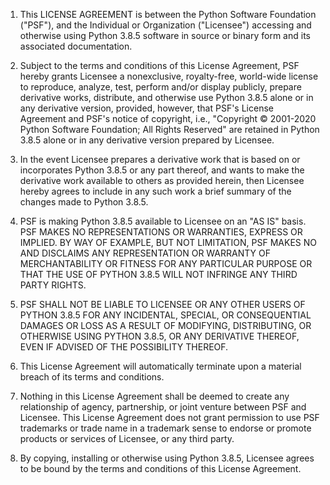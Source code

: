 1. This LICENSE AGREEMENT is between the Python Software Foundation ("PSF"), and
   the Individual or Organization ("Licensee") accessing and otherwise using Python
   3.8.5 software in source or binary form and its associated documentation.

2. Subject to the terms and conditions of this License Agreement, PSF hereby
   grants Licensee a nonexclusive, royalty-free, world-wide license to reproduce,
   analyze, test, perform and/or display publicly, prepare derivative works,
   distribute, and otherwise use Python 3.8.5 alone or in any derivative
   version, provided, however, that PSF's License Agreement and PSF's notice of
   copyright, i.e., "Copyright © 2001-2020 Python Software Foundation; All Rights
   Reserved" are retained in Python 3.8.5 alone or in any derivative version
   prepared by Licensee.

3. In the event Licensee prepares a derivative work that is based on or
   incorporates Python 3.8.5 or any part thereof, and wants to make the
   derivative work available to others as provided herein, then Licensee hereby
   agrees to include in any such work a brief summary of the changes made to Python
   3.8.5.

4. PSF is making Python 3.8.5 available to Licensee on an "AS IS" basis.
   PSF MAKES NO REPRESENTATIONS OR WARRANTIES, EXPRESS OR IMPLIED.  BY WAY OF
   EXAMPLE, BUT NOT LIMITATION, PSF MAKES NO AND DISCLAIMS ANY REPRESENTATION OR
   WARRANTY OF MERCHANTABILITY OR FITNESS FOR ANY PARTICULAR PURPOSE OR THAT THE
   USE OF PYTHON 3.8.5 WILL NOT INFRINGE ANY THIRD PARTY RIGHTS.

5. PSF SHALL NOT BE LIABLE TO LICENSEE OR ANY OTHER USERS OF PYTHON 3.8.5
   FOR ANY INCIDENTAL, SPECIAL, OR CONSEQUENTIAL DAMAGES OR LOSS AS A RESULT OF
   MODIFYING, DISTRIBUTING, OR OTHERWISE USING PYTHON 3.8.5, OR ANY DERIVATIVE
   THEREOF, EVEN IF ADVISED OF THE POSSIBILITY THEREOF.

6. This License Agreement will automatically terminate upon a material breach of
   its terms and conditions.

7. Nothing in this License Agreement shall be deemed to create any relationship
   of agency, partnership, or joint venture between PSF and Licensee.  This License
   Agreement does not grant permission to use PSF trademarks or trade name in a
   trademark sense to endorse or promote products or services of Licensee, or any
   third party.

8. By copying, installing or otherwise using Python 3.8.5, Licensee agrees
   to be bound by the terms and conditions of this License Agreement.